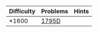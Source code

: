 | Difficulty | Problems | Hints |
| -------- | -------- | -------- |
| *1600 | [1795D](https://codeforces.com/problemset/problem/1795/D) |